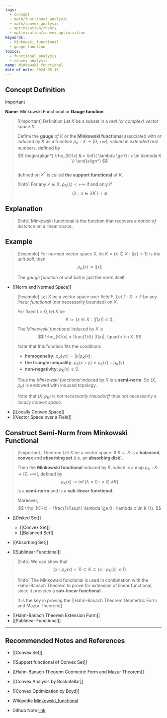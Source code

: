 ```yaml
---
tags:
  - concept
  - math/functional_analysis
  - math/convex_analysis
  - optimization/theory
  - optimization/convex_optimization
keywords:
  - Minkowski_functional
  - gauge_function
topics:
  - functional_analysis
  - convex_analysis
name: Minkowski functional
date of note: 2024-05-15
---
```


## Concept Definition

>[!important]
>**Name**:   Minkowski Functional or **Gauge function**

>[!important] Definition
>Let $K$ be a subset in a *real (or complex)  vector space* $X$. 
>
>Define the **gauge** *of* $K$ or the **Minkowski functional** associated with or *induced by* $K$ as a function $\rho_{K}: X \to [0, +\infty]$, valued in *extended* real numbers, defined by
>$$
> \begin{align*}
> \rho_{K}(x) &:= \inf\{ \lambda \ge 0 : x \in \lambda K  \}
> \end{align*}
>$$  
>defined on $X^{*}$ is called **the support functional** of $K$. 

>[!info]
>For any $x \in X$, $\rho_{K}(x) < + \infty$ if and only if 
>$$
>\{ \lambda: x\in \lambda K \; \} \neq \emptyset
>$$

## Explanation

>[!info]
>Minkowski functional is the function that recovers a *notion of distance* on a linear space.


## Example

>[!example]
>For normed vector space $X$,  let $K = \{x \in X: \lVert x \rVert \le 1  \}$ is *the unit ball*, then 
>$$
>\rho_{K}(x) := \lVert x \rVert 
>$$
>
>The *gauge function* of unit ball is just the *norm* itself.

- [[Norm and Normed Space]]

>[!example]
>Let $X$ be a vector space over field $F$. Let $f: X \to F$ be any *linear functional* (not necessarily bounded) on $X$.
>
>For fixed $t>0$, let $K$ be
>$$
>K := \{ x\in X: |f(x)| \le t \}.
>$$
>
>The *Minkowski functional* induced by $K$ is 
>$$
>\rho_{K}(x) = \frac{1}{t} |f(x)|, \quad x \in X.
>$$
>
>Note that this function fits the conditions 
>- **homogeneity**: $\rho_{K}(\gamma x) = |\gamma| \rho_{K}(x)$;
>- **the triangle inequality**: $\rho_K(x + y)\le \rho_{K}(x)+ \rho_{K}(y)$.
>- **non-negativity**: $\rho_{K}(x) \ge 0$.
>  
>Thus the *Minkowski functional* induced by $K$ is a **semi-norm**. So $(X, \rho_{K})$ is endowed with induced topology. 
>
>Note that $(X, \rho_{K})$  is not *necessarily Hausdorff* thus not necessarily a *locally convex space*.


- [[Locally Convex Space]]
- [[Vector Space over a Field]]

## Construct Semi-Norm from Minkowski Functional

>[!important] Theorem
>Let $X$ be a vector space.  If $K \subset X$ is a **balanced**, **convex** and **absorbing set** (i.e. an **absorbing disk**). 
>
>Then the **Minkowski functional** induced by $K$, which is a map $\rho_{K}: X \to [0, +\infty]$, defined by
>$$
>\rho_{K}(x) := \inf\{ \lambda \ge 0 : x \in \lambda K  \}
>$$
>is a **semi-norm** and is a **sub-linear functional**.
>
>Moreover, 
>$$
>\rho_{K}(x) = \frac{1}{\sup\{ \lambda \ge 0 : \lambda x \in K \}}.
>$$

- [[Disked Set]]
	- [[Convex Set]]
	- [[Balanced Set]]
- [[Absorbing Set]]

- [[Sublinear Functional]]

>[!info]
>We can show that 
>$$
>\{ x: \rho_{K}(x) < 1 \} \subset K \subset \{ x: \rho_{K}(x) \le 1 \}
>$$

>[!info]
>The Minkowski functional is used in combination with the Hahn-Banach Theorem to prove for extension of linear functional, since it provides a **sub-linear functional.**
>
>It is the key in proving the [[Hahn-Banach Theorem Geometric Form and Mazur Theorem]]

- [[Hahn-Banach Theorem Extension Form]]
- [[Sublinear Functional]]

-----------
##  Recommended Notes and References

- [[Convex Set]]
- [[Support functional of Convex Set]]
- [[Hahn-Banach Theorem Geometric Form and Mazur Theorem]]

- [[Convex Analysis by Rockafellar]]
- [[Convex Optimization by Boyd]]

- Wikipedia [Minkowski_functional](https://en.wikipedia.org/wiki/Minkowski_functional)

- Github Note [link](https://github.com/TianpeiLuke/SelfStudyNotes/tree/master/self-study/probability_and_measure_theory)